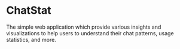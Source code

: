 # ChatStat
 The simple web application which provide various insights and visualizations to help users to understand their chat patterns, usage statistics, and more.
